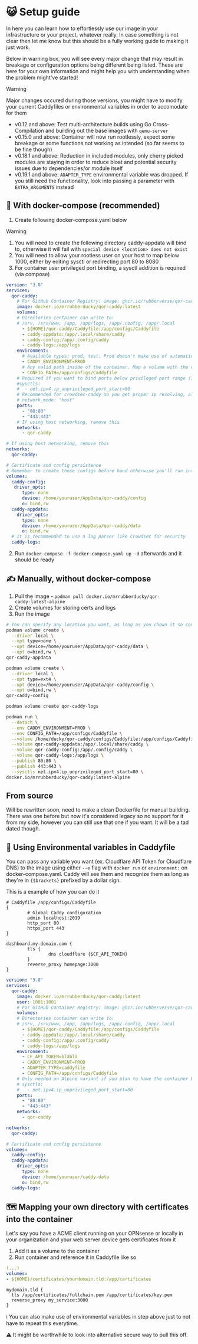 # 😺 Setup guide

In here you can learn how to effortlessly use our image in your infrastructure or your project, whatever really. In case something is not clear then let me know but this should be a fully working guide to making it just work.

Below in warning box, you will see every major change that may result in breakage or configuration options being different being listed. These are here for your own information and might help you with understanding when the problem might've started!

>[!WARNING]
> Major changes occured during those versions, you might have to modify your current Caddyfiles or environmental variables in order to accomodate for them

- v0.12 and above: Test multi-architecture builds using Go Cross-Compilation and building out the base images with `qemu-server`
- v0.15.0 and above: Container will now run rootlessly, expect some breakage or some functions not working as intended (so far seems to be fine though)
- v0.18.1 and above: Reduction in included modules, only cherry picked modules are staying in order to reduce bloat and potential security issues due to dependencies/or module itself
- v0.19.1 and above: `ADAPTER_TYPE` environmental variable was dropped. If you still need the functionality, look into passing a parameter with `EXTRA_ARGUMENTS` instead

## 🐳 With docker-compose (recommended)

1. Create following docker-compose.yaml below

>[!WARNING]
> 1. You will need to create the following directory caddy-appdata will bind to, otherwise it will fail with `special device <location> does not exist`
> 2. You will need to allow your rootless user on your host to map below 1000, either by editing sysctl or redirecting port 80 to 8080
> 3. For container user privileged port binding, a sysctl addition is required (via compose)

```yaml
version: "3.8"
services:
  qor-caddy:
    # For GitHub Container Registry: image: ghcr.io/rubberverse/qor-caddy:latest-alpine
    image: docker.io/mrrubberducky/qor-caddy:latest
    volumes:
    # Directories container can write to:
    # /srv, /srv/www, /app, /app/logs, /app/.config, /app/.local
      - ${HOME}/qor-caddy/Caddyfile:/app/configs/Caddyfile
      - caddy-appdata:/app/.local/share/caddy
      - caddy-config:/app/.config/caddy
      - caddy-logs:/app/logs
    environment:
      # Available types: prod, test. Prod doesn't make use of automatic config reload, test does. It is generally not recommended to have dynamic config reload in production, as said by Caddy wiki.
      - CADDY_ENVIRONMENT=PROD
      # Any valid path inside of the container. Map a volume with the config file to this location
      - CONFIG_PATH=/app/configs/Caddyfile
    # Required if you want to bind ports below privileged port range (1000 by default) with rootless container user
    #sysctls:
    #  - net.ipv4.ip_unprivileged_port_start=80
    # Recommended for crowdsec-caddy so you get proper ip resolving, also possible to accomplish it with pasta but it makes it more annoying to setup
    # network_mode: "host"
    ports:
      - "80:80"
      - "443:443"
    # If using host networking, remove this
    networks:
      - qor-caddy

# If using host networking, remove this
networks:
  qor-caddy:

# Certificate and config persistence
# Remember to create those configs before hand otherwise you'll run into issues while trying to deploy
volumes:
  caddy-config:
   driver_opts:
      type: none
      device: /home/youruser/AppData/qor-caddy/config
      o: bind,rw
  caddy-appdata:
    driver_opts:
      type: none
      device: /home/youruser/AppData/qor-caddy/data
      o: bind,rw
  # It is recommended to use a log parser like Crowdsec for security
  caddy-logs:
```

2. Run `docker-compose -f docker-compose.yaml up -d` afterwards and it should be ready


## ✍️ Manually, without docker-compose

1. Pull the image - `podman pull docker.io/mrrubberducky/qor-caddy:latest-alpine`
2. Create volumes for storing certs and logs
3. Run the image

```bash
# You can specify any location you want, as long as you chown it so container user can write to it
podman volume create \
  --driver local \
  --opt type=none \
  --opt device=/home/youruser/AppData/qor-caddy/data \
  --opt o=bind,rw \
qor-caddy-appdata

podman volume create \
  --driver local \
  --opt type=ext4 \
  --opt device=/home/youruser/AppData/qor-caddy/config \
  --opt o=bind,rw \
qor-caddy-config

podman volume create qor-caddy-logs
```

```bash
podman run \
  --detach \
  --env CADDY_ENVIRONMENT=PROD \
  --env CONFIG_PATH=/app/configs/Caddyfile \
  --volume /home/ducky/qor-caddy/configs/Caddyfile:/app/configs/Caddyfile \
  --volume qor-caddy-appdata:/app/.local/share/caddy \
  --volume qor-caddy-config:/app/.config/caddy \
  --volume qor-caddy-logs:/app/logs \
  --publish 80:80 \
  --publish 443:443 \
  --sysctls net.ipv4.ip_unprivileged_port_start=80 \
docker.io/mrrubberducky/qor-caddy:latest-alpine
```

## From source

Will be rewritten soon, need to make a clean Dockerfile for manual building. There was one before but now it's considered legacy so no support for it from my side, however you can still use that one if you want. It will be a tad dated though.

## 📨 Using Environmental variables in Caddyfile

You can pass any variable you want (ex. Cloudflare API Token for Cloudflare DNS) to the image using either `--e` flag with `docker run` or `environment:` on docker-compose.yaml. Caddy will see them and recognize them as long as they're in `{$brackets}` prefixed by a dollar sign.

This is a example of how you can do it

```caddyfile
# Caddyfile /app/configs/Caddyfile
{
        # Global Caddy configuration
        admin localhost:2019
        http_port 80
        https_port 443
}

dashboard.my-domain.com {
        tls {
                dns cloudflare {$CF_API_TOKEN}
        }
        reverse_proxy homepage:3000
}
```

```yaml
version: "3.8"
services:
  qor-caddy:
    image: docker.io/mrrubberducky/qor-caddy:latest
    user: 1001:1001
    # For GitHub Container Registry: image: ghcr.io/rubberverse/qor-caddy:latest
    volumes:
    # Directories container can write to:
    # /srv, /srv/www, /app, /app/logs, /app/.config, /app/.local
      - ${HOME}/qor-caddy/Caddyfile:/app/configs/Caddyfile
      - caddy-appdata:/app/.local/share/caddy
      - caddy-config:/app/.config/caddy
      - caddy-logs:/app/logs
    environment:
      - CF_API_TOKEN=blabla
      - CADDY_ENVIRONMENT=PROD
      - ADAPTER_TYPE=caddyfile
      - CONFIG_PATH=/app/configs/Caddyfile
    # Only needed on Alpine variant if you plan to have the container bind to ports below 1000
    # sysctls:
    #   - net.ipv4.ip_unprivileged_port_start=80
    ports:
      - "80:80"
      - "443:443"
    networks:
      - qor-caddy

networks:
  qor-caddy:

# Certificate and config persistence
volumes:
  caddy-config:
  caddy-appdata:
    driver_opts:
      type: none
      device: /home/youruser/caddy-data
      o: bind,rw
  caddy-logs:
```

## 🗺️ Mapping your own directory with certificates into the container

Let's say you have a ACME client running on your OPNsense or locally in your organization and your web server device gets certificates from it

1. Add it as a volume to the container
2. Run container and reference it in Caddyfile like so

```yaml
(...)
volumes:
- ${HOME}/certificates/yourdomain.tld:/app/certificates
```

```caddyfile
mydomain.tld {
  tls /app/certificates/fullchain.pem /app/certificates/key.pem
  reverse_proxy my_service:3000
}
```

ℹ️ You can also make use of environmental variables in step above just to not have to repeat this everytime. 

⚠️ It might be worthwhile to look into alternative secure way to pull this off.
